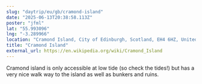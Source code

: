 ```yaml
---
slug: "daytrip/eu/gb/cramond-island"
date: "2025-06-13T20:38:58.113Z"
poster: "jfml"
lat: "55.993096"
lng: "-3.289966"
location: "Cramond Island, City of Edinburgh, Scotland, EH4 6HZ, United Kingdom"
title: "Cramond Island"
external_url: https://en.wikipedia.org/wiki/Cramond_Island
---
```

Cramond island is only accessible at low tide (so check the tides!) but has a very nice walk way to the island as well as bunkers and ruins.